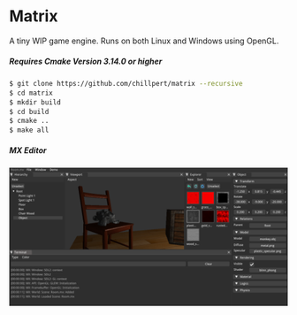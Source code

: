 # Matrix

A tiny WIP game engine.
Runs on both Linux and Windows using OpenGL. 

##### Requires Cmake Version 3.14.0 or higher

```sh
$ git clone https://github.com/chillpert/matrix --recursive
$ cd matrix
$ mkdir build
$ cd build
$ cmake ..
$ make all
```

##### MX Editor

![Sample_Img1](resources/mx.png)

